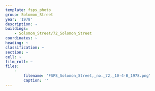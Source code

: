 ```yaml
---
template: fsps_photo
group: Solomon_Street
year: '1978'
description: ~
buildings:
    - Solomon_Street/72_Solomon_Street
coordinates: ~
heading: ~
classification: ~
section: ~
cell: ~
film_roll: ~
files:
    -
        filename: 'FSPS_Solomon_Street,_no._72,_10-4-B_1978.png'
        caption: ''
---
```

